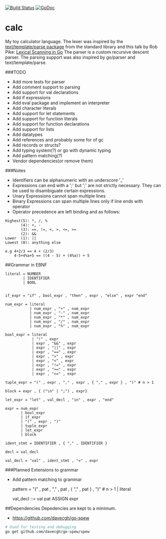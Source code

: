 [![Build Status](https://travis-ci.org/jonfk/calc.svg)](https://travis-ci.org/jonfk/calc)
[![GoDoc](https://godoc.org/github.com/jonfk/calc?status.svg)](http://godoc.org/github.com/jonfk/calc)

calc
====

My toy calculator language. The lexer was inspired by the
[text/template/parse package](http://golang.org/pkg/text/template/parse/)
from the standard library and this talk by Rob Pike:
[Lexical Scanning in Go](https://www.youtube.com/watch?v=HxaD_trXwRE)
The parser is a custom recursive descent parser. The parsing support was
also inspired by go/parser and text/template/parse.

###TODO
- Add more tests for parser
- Add comment support to parsing
- Add support for val declarations
- Add if expressions
- Add eval package and implement an interpreter
- Add character literals
- Add support for let statements
- Add support for function literals
- Add support for function declarations
- Add support for lists
- Add datatypes
- Add references and probably some for of gc
- Add records or structs?
- Add typing system(?) or go with dynamic typing
- Add pattern matching(?)
- Vendor dependencies(or remove them)

###Notes
- Identifiers can be alphanumeric with an underscore '_'
- Expressions can end with a ';' but ';' are not strictly necessary. They can be used
to disambiguate certain expressions.
- Unary Expressions cannot span multiple lines
- Binary Expressions can span multiple lines only if line ends with operator
- Operator precedence are left binding and as follows:

```
Highest(5): *, /, %
       (4): +, -
       (3): ==, !=, <, >, <=, >=
       (2): &&
Lower  (1): ||
Lowest (0): anything else

e.g 4+2/3 == 4 + (2/3)
    4-5+4%a+5 == ((4 - 5) + (4%a)) + 5
```

##Grammar in EBNF

    literal = NUMBER
            | IDENTIFIER
            | BOOL


    if_expr = "if" , bool_expr , "then" , expr , "else" , expr "end"

    num_expr = literal
               | num_expr , "+" , num_expr
               | num_expr , "-" , num_expr
               | num_expr , "*" , num_expr
               | num_expr , "/" , num_expr
               | num_expr , "%" , num_expr

    bool_expr = literal
                | "!" , expr
                | expr , "&&" , expr
                | expr , "||" , expr
                | expr , "==" , expr
                | expr , ">" , expr
                | expr , "<" , expr
                | expr , "!=" , expr
                | expr , ">=" , expr
                | expr , "<=" , expr

    tuple_expr = "(" , expr , "," , expr , { "," , expr } , ")" # n > 1

    block = expr , { ("\n" | ";") , expr}

    let_expr = "let" , val_decl , "in" , expr , "end"

    expr = num_expr
           | bool_expr
           | if_expr
           | "(" , expr , ")"
           | tuple_expr
           | let_expr
           | block

    ident_stmt = IDENTIFIER , { "," , IDENTIFIER }

    decl = val_decl

    val_decl = "val" , ident_stmt , "=" , expr


###Planned Extensions to grammar
- Add pattern matching to grammar

    pattern = "(" , pat , "," , pat , { "," , pat } , ")" # n > 1
            | literal

    val_decl ::= val pat ASSIGN expr

##Dependencies
Depedencies are kept to a minimum.
- https://github.com/davecgh/go-spew
```bash
# Used for testing and debugging
go get github.com/davecgh/go-spew/spew
```